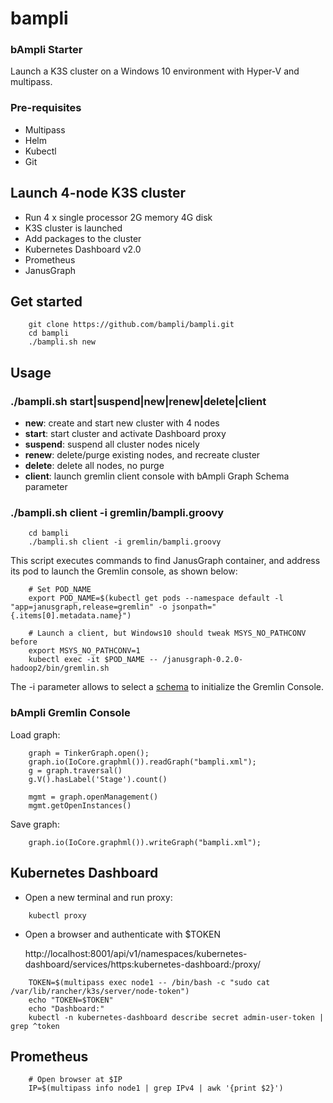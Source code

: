 # bampli
### bAmpli Starter 

Launch a K3S cluster on a Windows 10 environment with Hyper-V and multipass.

### Pre-requisites

- Multipass
- Helm
- Kubectl
- Git

## Launch 4-node K3S cluster

- Run 4 x single processor 2G memory 4G disk
- K3S cluster is launched
- Add packages to the cluster
- Kubernetes Dashboard v2.0
- Prometheus
- JanusGraph

## Get started

```console
    git clone https://github.com/bampli/bampli.git
    cd bampli
    ./bampli.sh new
```
## Usage

### ./bampli.sh start|suspend|new|renew|delete|client

- **new**: create and start new cluster with 4 nodes
- **start**: start cluster and activate Dashboard proxy
- **suspend**: suspend all cluster nodes nicely
- **renew**: delete/purge existing nodes, and recreate cluster
- **delete**: delete all nodes, no purge
- **client**: launch gremlin client console with bAmpli Graph Schema parameter

### ./bampli.sh client -i gremlin/bampli.groovy
      
```console
    cd bampli
    ./bampli.sh client -i gremlin/bampli.groovy
```
This script executes commands to find JanusGraph container, and address its pod to launch the Gremlin console, as shown below:

```console
    # Set POD_NAME
    export POD_NAME=$(kubectl get pods --namespace default -l "app=janusgraph,release=gremlin" -o jsonpath="{.items[0].metadata.name}")

    # Launch a client, but Windows10 should tweak MSYS_NO_PATHCONV before
    export MSYS_NO_PATHCONV=1
    kubectl exec -it $POD_NAME -- /janusgraph-0.2.0-hadoop2/bin/gremlin.sh
```
The -i parameter allows to select a [schema](https://github.com/bampli/bampli/blob/master/gremlin/bampli.groovy) to initialize the Gremlin Console.

### bAmpli Gremlin Console

Load graph:
```console
    graph = TinkerGraph.open();
    graph.io(IoCore.graphml()).readGraph("bampli.xml");
    g = graph.traversal()
    g.V().hasLabel('Stage').count()

    mgmt = graph.openManagement()
    mgmt.getOpenInstances()
```
Save graph:
```console
    graph.io(IoCore.graphml()).writeGraph("bampli.xml");
```

## Kubernetes Dashboard

- Open a new terminal and run proxy:

```console
    kubectl proxy
```

- Open a browser and authenticate with $TOKEN

    http://localhost:8001/api/v1/namespaces/kubernetes-dashboard/services/https:kubernetes-dashboard:/proxy/

```console  
    TOKEN=$(multipass exec node1 -- /bin/bash -c "sudo cat /var/lib/rancher/k3s/server/node-token")
    echo "TOKEN=$TOKEN"
    echo "Dashboard:"
    kubectl -n kubernetes-dashboard describe secret admin-user-token | grep ^token
```

## Prometheus

```console
    # Open browser at $IP
    IP=$(multipass info node1 | grep IPv4 | awk '{print $2}')
```